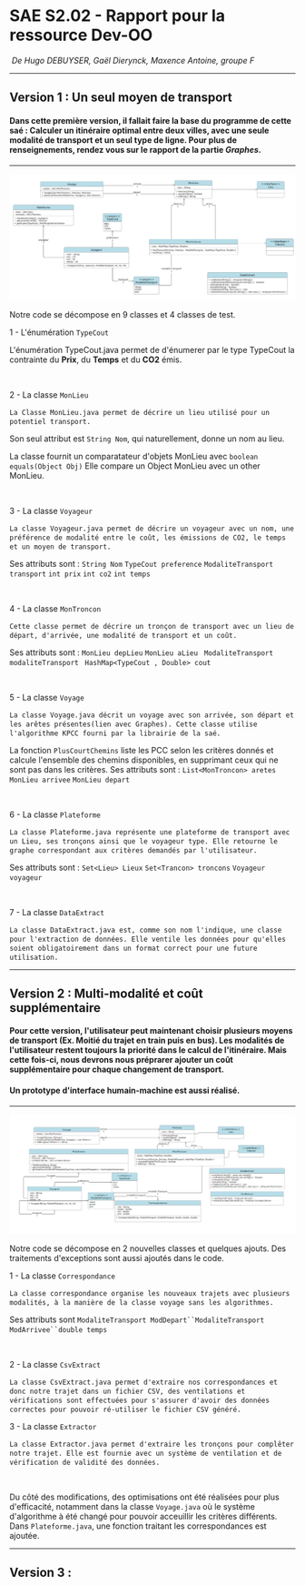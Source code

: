 # SAE S2.02 - Rapport pour la ressource Dev-OO


 *De Hugo DEBUYSER, Gaël Dierynck, Maxence Antoine, groupe F*
___
## Version 1 : Un seul moyen de transport

#### Dans cette première version, il fallait faire la base du programme de cette saé : Calculer un itinéraire optimal entre deux villes, avec une seule modalité de transport et un seul type de ligne. Pour plus de renseignements, rendez vous sur le rapport de la partie ***Graphes***.
---
![alt text](../UML.png)

Notre code se décompose en 9 classes et 4 classes de test. 

1 - L'énumération `TypeCout`
    
L'énumération TypeCout.java permet de d'énumerer par le type TypeCout la contrainte du **Prix**, du **Temps** et du **CO2** émis. 

&nbsp; 

2 - La classe `MonLieu` 

    La Classe MonLieu.java permet de décrire un lieu utilisé pour un potentiel transport. 

Son seul attribut est  `String Nom`, qui naturellement, donne un nom au lieu. 

La classe fournit un comparatateur d'objets MonLieu avec `boolean equals(Object Obj)`
    Elle compare un Object MonLieu avec un other MonLieu. 

&nbsp; 

3 - La classe `Voyageur`

    La classe Voyageur.java permet de décrire un voyageur avec un nom, une préférence de modalité entre le coût, les émissions de CO2, le temps et un moyen de transport.

Ses attributs sont : 
`String Nom`
`TypeCout preference`
`ModaliteTransport transport`
`int prix` `int co2` `int temps`

&nbsp; 

4 - La classe `MonTroncon`

    Cette classe permet de décrire un tronçon de transport avec un lieu de départ, d'arrivée, une modalité de transport et un coût.
Ses attributs sont : 
`MonLieu depLieu` `MonLieu aLieu` ` ModaliteTransport modaliteTransport` ` HashMap<TypeCout , Double> cout`

&nbsp; 

5 - La classe `Voyage`

    La classe Voyage.java décrit un voyage avec son arrivée, son départ et les arêtes présentes(lien avec Graphes). Cette classe utilise l'algorithme KPCC fourni par la librairie de la saé.
La fonction `PlusCourtChemins` liste les PCC selon les critères donnés et calcule l'ensemble des chemins disponibles, en supprimant ceux qui ne sont pas dans les critères.
Ses attributs sont : 
`List<MonTroncon> aretes` `MonLieu arrivee` `MonLieu depart`  

&nbsp; 

6 - La classe `Plateforme`

    La classe Plateforme.java représente une plateforme de transport avec un Lieu, ses tronçons ainsi que le voyageur type. Elle retourne le graphe correspondant aux critères demandés par l'utilisateur. 
Ses attributs sont : 
`Set<Lieu> Lieux` `Set<Trancon> troncons` `Voyageur voyageur`

&nbsp; 

7 - La classe `DataExtract`

    La classe DataExtract.java est, comme son nom l'indique, une classe pour l'extraction de données. Elle ventile les données pour qu'elles soient obligatoirement dans un format correct pour une future utilisation.


___


## Version 2 : Multi-modalité et coût supplémentaire

#### Pour cette version, l'utilisateur peut maintenant choisir plusieurs moyens de transport (Ex. Moitié du trajet en train puis en bus). Les modalités de l'utilisateur restent toujours la priorité dans le calcul de l'itinéraire. Mais cette fois-ci, nous devrons nous préprarer ajouter un coût supplémentaire pour chaque changement de transport.
#### Un prototype d'interface humain-machine est aussi réalisé.
___ 

![alt text](../UML_V2.png)

Notre code se décompose en 2 nouvelles classes et quelques ajouts. Des traitements d'exceptions sont aussi ajoutés dans le code.

1 - La classe `Correspondance`

    La classe correspondance organise les nouveaux trajets avec plusieurs modalités, à la manière de la classe voyage sans les algorithmes.
Ses attributs sont `ModaliteTransport ModDepart``ModaliteTransport ModArrivee``double temps`

&nbsp; 

2 - La classe `CsvExtract`

    La classe CsvExtract.java permet d'extraire nos correspondances et donc notre trajet dans un fichier CSV, des ventilations et vérifications sont effectuées pour s'assurer d'avoir des données correctes pour pouvoir ré-utiliser le fichier CSV généré.

3 - La classe `Extractor` 

    La classe Extractor.java permet d'extraire les tronçons pour complêter notre trajet. Elle est fournie avec un système de ventilation et de vérification de validité des données.

&nbsp;

Du côté des modifications, des optimisations ont été réalisées pour plus d'efficacité, notamment dans la classe `Voyage.java` où le système d'algorithme à été changé pour pouvoir acceuillir les critères différents. Dans `Plateforme.java`, une fonction traitant les correspondances est ajoutée.
___

## Version 3 : 